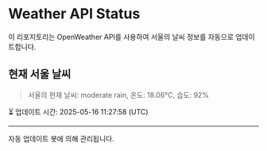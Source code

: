 
# Weather API Status

이 리포지토리는 OpenWeather API를 사용하여 서울의 날씨 정보를 자동으로 업데이트합니다.

## 현재 서울 날씨
> 서울의 현재 날씨: moderate rain, 온도: 18.06°C, 습도: 92%

⏳ 업데이트 시간: 2025-05-16 11:27:58 (UTC)

---
자동 업데이트 봇에 의해 관리됩니다.
